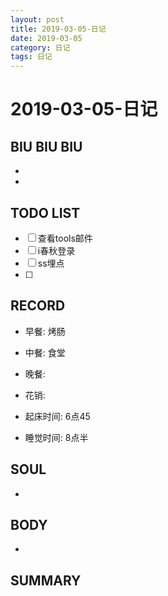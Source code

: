 ```yaml
---
layout: post
title: 2019-03-05-日记
date: 2019-03-05
category: 日记
tags: 日记
---
```

# 2019-03-05-日记
## BIU BIU BIU
- 
- 
 
## TODO LIST
- [ ] 查看tools邮件
- [ ] i春秋登录
- [ ] ss埋点
- [ ] 
 
## RECORD
- 早餐:  烤肠
- 中餐:  食堂
- 晚餐:  
 
- 花销:  
 
- 起床时间:  6点45
- 睡觉时间:  8点半
 
## SOUL
- 
 
## BODY
- 
 
## SUMMARY
 
 
